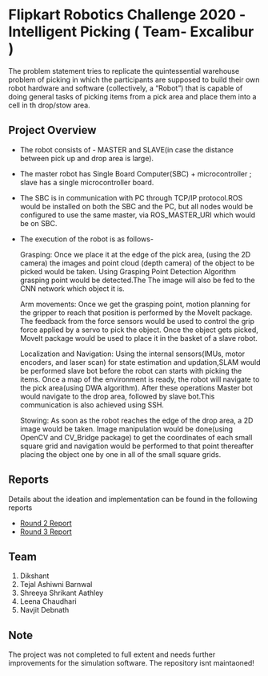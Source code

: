 # Flipkart Robotics Challenge 2020 -Intelligent Picking ( Team- Excalibur )
The problem statement tries to replicate the quintessential warehouse problem of picking in which the
participants are supposed to build their own robot hardware and software (collectively, a “Robot”) that is
capable of doing general tasks of picking items from a pick area and place them into a cell in th drop/stow
area.

## Project Overview
* The robot consists of - MASTER and SLAVE(in case the distance between pick up and drop area is large).
* The master robot has Single Board Computer(SBC) + microcontroller ; slave has a single microcontroller board.
* The SBC is in communication with PC through TCP/IP protocol.ROS would be installed on both the SBC and the PC, but all nodes would be configured to use the same master, via     ROS_MASTER_URI which would be on SBC.
* The execution of the robot is as follows-

  Grasping: Once we place it at the edge of the pick area, (using the 2D camera) the images and point cloud (depth camera) of the object to be picked would be taken. Using         Grasping Point Detection Algorithm grasping point would be detected.The The image will also be fed to the CNN network which object it is.

  Arm movements: Once we get the grasping point, motion planning for the gripper to reach that position is performed by the MoveIt package. The feedback from the force             sensors would be used to control the grip force applied by a servo to pick the object. Once the object gets picked, MoveIt package would be used to place it in the basket of a   slave robot. 
  
  Localization and Navigation: Using the internal sensors(IMUs, motor encoders, and laser scan) for state estimation and updation,SLAM would be performed slave bot before the     robot can starts with picking the items. Once a map of the environment is ready, the robot will navigate to the pick area(using DWA algorithm).
  After these operations Master bot would navigate to the drop area, followed by slave bot.This communication is also achieved using SSH.
  
  Stowing: As soon as the robot reaches the edge of the drop area, a 2D image would be taken. Image manipulation would be done(using OpenCV and CV_Bridge package) to get the       coordinates of each small square grid and navigation would be performed to that point thereafter placing the object one by one in all of the small square grids.  

## Reports
Details about the ideation and implementation can be found in the following reports
 - [Round 2 Report](https://docs.google.com/presentation/d/1E7Pxu0S3y5Gq43I2gOoLL2gDjIsqgXZ_/edit?usp=sharing&ouid=106073644895434624302&rtpof=true&sd=true)
 - [Round 3 Report](https://drive.google.com/file/d/1YR9vIRvJ0FvX6L5vVUl5VIaM6T62OgSc/view?usp=sharing)

## Team
1. Dikshant
2. Tejal Ashiwni Barnwal
3. Shreeya Shrikant Aathley
4. Leena Chaudhari
5. Navjit Debnath<br>

## Note
The project was not completed to full extent and needs further improvements for the simulation software. The repository isnt maintaoned!







